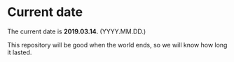 # Current date

The current date is **2019.03.14.** (YYYY.MM.DD.)

This repository will be good when the world ends, so we will know how long it lasted.